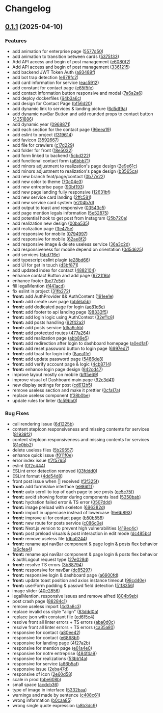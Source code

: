# Changelog

## [0.1.1](https://github.com/bricetoffolon/toffolon-peinture-deco.fr/compare/toffolon-front-v0.1.0...toffolon-front-v0.1.1) (2025-04-10)


### Features

* add animation for enterprise page ([5577d50](https://github.com/bricetoffolon/toffolon-peinture-deco.fr/commit/5577d5005758773e798f1face6fe32ec4bafcd0b))
* add animation to transition between cards ([5375133](https://github.com/bricetoffolon/toffolon-peinture-deco.fr/commit/53751330d9133368eb5556e3d3ee710cc562a5ca))
* Add API access and begin of post management ([e6080f2](https://github.com/bricetoffolon/toffolon-peinture-deco.fr/commit/e6080f2aeede317197ea703104f8e268ba67c3ea))
* Add API access and begin of post management ([3361215](https://github.com/bricetoffolon/toffolon-peinture-deco.fr/commit/336121535c2a979f99ce72f8948f2d0ddf261938))
* add backend JWT Token Auth ([a93489f](https://github.com/bricetoffolon/toffolon-peinture-deco.fr/commit/a93489ff1604e0c6495e34a53e2401adc901a8c6))
* add bot trap detection ([e678fc2](https://github.com/bricetoffolon/toffolon-peinture-deco.fr/commit/e678fc2492322a0d48d8ecde48a088951a0ac14d))
* add card information for service ([eac5912](https://github.com/bricetoffolon/toffolon-peinture-deco.fr/commit/eac591297390c64897ed4bc24d191379058157cc))
* add constant for contact page ([e65f5fe](https://github.com/bricetoffolon/toffolon-peinture-deco.fr/commit/e65f5fef738746049c13d9c155cac2d094cb052b))
* add contact information button responsive and modal ([7a6a2a6](https://github.com/bricetoffolon/toffolon-peinture-deco.fr/commit/7a6a2a6480f9bf02b83a10cd1d4c152d3d72e0ba))
* add deploy dockerfiles ([64b3a6c](https://github.com/bricetoffolon/toffolon-peinture-deco.fr/commit/64b3a6cc1ffab7b37ef1d852b65b79243f81b7a6))
* add design for Contact Page ([bf56d20](https://github.com/bricetoffolon/toffolon-peinture-deco.fr/commit/bf56d20d647189f89a3c917b4f51d2ef41d30102))
* add dynamic link to services & landing picture ([6d5df9a](https://github.com/bricetoffolon/toffolon-peinture-deco.fr/commit/6d5df9a7b6121b79ffb28b90643bf7b563c131f3))
* add dynamic navBar Button and add rounded props to contact button ([4351886](https://github.com/bricetoffolon/toffolon-peinture-deco.fr/commit/43518867dbca2fc1a3b65f3de5db621256a08e4c))
* add dynamic year ([0968871](https://github.com/bricetoffolon/toffolon-peinture-deco.fr/commit/0968871157a82829c6e42b033530b4e9514360e4))
* add each section for the contact page ([96eea19](https://github.com/bricetoffolon/toffolon-peinture-deco.fr/commit/96eea194d01be82c5189f3058172c8fdf16b98b5))
* add eslint to project ([f319614](https://github.com/bricetoffolon/toffolon-peinture-deco.fr/commit/f319614ac6d5c66424428dbe02349155a2e7e0f6))
* add favicon ([3592667](https://github.com/bricetoffolon/toffolon-peinture-deco.fr/commit/35926677b7e150db5e69896fa6b195f026352a03))
* add file for crawlers ([c17d229](https://github.com/bricetoffolon/toffolon-peinture-deco.fr/commit/c17d2294cd1ec193e4250326509de5f26dd94044))
* add folder for front ([18e5032](https://github.com/bricetoffolon/toffolon-peinture-deco.fr/commit/18e50326c90552be3e2a4a955b763b67f1fdf7ba))
* add form linked to backend ([5cbd222](https://github.com/bricetoffolon/toffolon-peinture-deco.fr/commit/5cbd2220487d678c1c4563e1194d63523002f18a))
* add functional contact form ([a6bbb71](https://github.com/bricetoffolon/toffolon-peinture-deco.fr/commit/a6bbb7110c3c0464f395d8f089f3f1a384490049))
* add minors adjustment to realization's page design ([2e9e61c](https://github.com/bricetoffolon/toffolon-peinture-deco.fr/commit/2e9e61c2324786d2ab4b4d5a77a059a7ea1a93d4))
* add minors adjustment to realization's page design ([b3565ca](https://github.com/bricetoffolon/toffolon-peinture-deco.fr/commit/b3565ca0cbaa9dae24d102538d599aae1a8af33c))
* add new branch feat/page/contact ([0b77e22](https://github.com/bricetoffolon/toffolon-peinture-deco.fr/commit/0b77e223821b9e6de38fb22c31ddf01833245062))
* add new color to theme ([70c04e3](https://github.com/bricetoffolon/toffolon-peinture-deco.fr/commit/70c04e39950fe9bd0eed9b870cce483aae4b6656))
* add new entreprise page ([90bf193](https://github.com/bricetoffolon/toffolon-peinture-deco.fr/commit/90bf193e9749b9707380744441b9477cec25338a))
* add new page landing fully responsive ([12631bf](https://github.com/bricetoffolon/toffolon-peinture-deco.fr/commit/12631bf2305833bc32c60f3a80e0d9f5d9b554e0))
* add new service card landing ([2ffc581](https://github.com/bricetoffolon/toffolon-peinture-deco.fr/commit/2ffc5815a0e6395137f3361724d0dc4b91d13670))
* add new service card system ([e204b7d](https://github.com/bricetoffolon/toffolon-peinture-deco.fr/commit/e204b7db44f3cd628050d6e19385ef6c7299774e))
* add output to toast and responsive ([03543c5](https://github.com/bricetoffolon/toffolon-peinture-deco.fr/commit/03543c5f3ac4edba1e0580618ba13bcd6135b226))
* add page mention legals information ([5e52875](https://github.com/bricetoffolon/toffolon-peinture-deco.fr/commit/5e52875267be9293030b69c00f613676f3bbd052))
* add potential hook to get post from Instagram ([25b720a](https://github.com/bricetoffolon/toffolon-peinture-deco.fr/commit/25b720afda9509e4107df916eec82410976316f8))
* add realization new design ([00ba535](https://github.com/bricetoffolon/toffolon-peinture-deco.fr/commit/00ba535de77e16ad840870bd2816f8c3a684ed64))
* add realization page ([ffe475e](https://github.com/bricetoffolon/toffolon-peinture-deco.fr/commit/ffe475edb798e0facbf81ea46eeee10fb15db243))
* add responsive for mobile ([0794997](https://github.com/bricetoffolon/toffolon-peinture-deco.fr/commit/0794997d50d5479fccde3a8d38a51b773ccfdb42))
* add responsive for mobile ([62ae8f2](https://github.com/bricetoffolon/toffolon-peinture-deco.fr/commit/62ae8f266e16050d0cbc18f78f4de190b0d1ee54))
* add responsive image & delete useless service ([36a3c2d](https://github.com/bricetoffolon/toffolon-peinture-deco.fr/commit/36a3c2d8a6a879b671c07baf17851326ab78ec95))
* add responsiveness for mobile depend on orientation ([0d5d625](https://github.com/bricetoffolon/toffolon-peinture-deco.fr/commit/0d5d62597cb13caef1dfe526968059faa52c6969))
* add services ([5bd716e](https://github.com/bricetoffolon/toffolon-peinture-deco.fr/commit/5bd716e42b4db25c2adcee731c84d9b73cef62ed))
* add typescript eslint plugin ([e28bd66](https://github.com/bricetoffolon/toffolon-peinture-deco.fr/commit/e28bd6664f9440934d3b24981e4ff861aa919fcb))
* add UI for get in touch ([d3bf871](https://github.com/bricetoffolon/toffolon-peinture-deco.fr/commit/d3bf871da3556a54ae437cc94451c28abe06b759))
* add updated index for contact ([4882104](https://github.com/bricetoffolon/toffolon-peinture-deco.fr/commit/48821046a59b267f628aeae99407ea3ecc22d17e))
* enhance contact Button and add page ([9721f9b](https://github.com/bricetoffolon/toffolon-peinture-deco.fr/commit/9721f9bc9bec98a3c4d9e4fb26b8832227457d3d))
* enhance footer ([bc77c5d](https://github.com/bricetoffolon/toffolon-peinture-deco.fr/commit/bc77c5d315a647eabfbc6a34927a7a5146ce5a9a))
* fill legalMention ([f441acd](https://github.com/bricetoffolon/toffolon-peinture-deco.fr/commit/f441acdb1a68c406da8db7f7c9095ff9cf55b44b))
* fix eslint in project ([31fb272](https://github.com/bricetoffolon/toffolon-peinture-deco.fr/commit/31fb272ec6cf2996fea8b52d898c98882569252d))
* **front:** add AuthProvider && AuthContent ([191ee1e](https://github.com/bricetoffolon/toffolon-peinture-deco.fr/commit/191ee1eec2206894da58ec9d80b21d8304b79332))
* **front:** add create user page ([bb56a5b](https://github.com/bricetoffolon/toffolon-peinture-deco.fr/commit/bb56a5bf6d86090f211fcac38e1531631a3998ee))
* **front:** add dedicated page for login ([ae81c6e](https://github.com/bricetoffolon/toffolon-peinture-deco.fr/commit/ae81c6ef3ebef983bc0951458144935686be25b4))
* **front:** add footer to api landing page ([98333f5](https://github.com/bricetoffolon/toffolon-peinture-deco.fr/commit/98333f5fbc9588601d04cad44cc37e2513e0ed44))
* **front:** add login logic using AuthContext ([32ef1c8](https://github.com/bricetoffolon/toffolon-peinture-deco.fr/commit/32ef1c8110101ba45e8ecdeff5ef2537a31006d9))
* **front:** add posts handling ([92f42a2](https://github.com/bricetoffolon/toffolon-peinture-deco.fr/commit/92f42a212752440d2e7d3edea18282e9395c53b1))
* **front:** add posts service ([d5a9c5b](https://github.com/bricetoffolon/toffolon-peinture-deco.fr/commit/d5a9c5b3ab33cbd4539771896b8d05f64abc90a9))
* **front:** add protected routes ([477a264](https://github.com/bricetoffolon/toffolon-peinture-deco.fr/commit/477a26450994f42574259fb8dc8249feb83a0b9a))
* **front:** add realization page ([abb89e5](https://github.com/bricetoffolon/toffolon-peinture-deco.fr/commit/abb89e5a9ba0fd466e60f36636a3ae1c507a85f4))
* **front:** add redirection after login to dashboard homepage ([a0ed1a1](https://github.com/bricetoffolon/toffolon-peinture-deco.fr/commit/a0ed1a191844ffa3e81f7df7c7c6fa0149fc45f0))
* **front:** add reset password button to login page ([6997ed7](https://github.com/bricetoffolon/toffolon-peinture-deco.fr/commit/6997ed7419a26660af5971f9f6ea29f6012cd8c0))
* **front:** add toast for login info ([8aea1fe](https://github.com/bricetoffolon/toffolon-peinture-deco.fr/commit/8aea1fe6ef604efec8ad0ded46ff9ba3dc8b45b7))
* **front:** add update password page ([5486de8](https://github.com/bricetoffolon/toffolon-peinture-deco.fr/commit/5486de8a98c879068b3d6cf56ce2917b35944f48))
* **front:** add verify account page & logic ([4cb8714](https://github.com/bricetoffolon/toffolon-peinture-deco.fr/commit/4cb8714642734ffb8fec218112ef016de337da70))
* **front:** enhance login page design ([842cd47](https://github.com/bricetoffolon/toffolon-peinture-deco.fr/commit/842cd4711630c7051e0ca8d101d9233aa6f230d9))
* improve layout mostly on mobile ([bff5e69](https://github.com/bricetoffolon/toffolon-peinture-deco.fr/commit/bff5e69f81c599efb12b6c15d480262aa3a7ef8f))
* improve visual of Dashboard main page ([92c3d41](https://github.com/bricetoffolon/toffolon-peinture-deco.fr/commit/92c3d41a4ededa3aca81abbd0d90d36a92f0e1e3))
* new display settings for post ([cd612b5](https://github.com/bricetoffolon/toffolon-peinture-deco.fr/commit/cd612b521c43aff84b75900ad76650ca4f5d11ae))
* remove useless section and make it prettier ([0cfa17a](https://github.com/bricetoffolon/toffolon-peinture-deco.fr/commit/0cfa17aa32db175381a8cb56863d79f50110995d))
* replace useless component ([f38b0be](https://github.com/bricetoffolon/toffolon-peinture-deco.fr/commit/f38b0be9ccf268221eee23285107f22c4d30fa0a))
* update rules for linter ([fc59bb0](https://github.com/bricetoffolon/toffolon-peinture-deco.fr/commit/fc59bb0814fa13ad5cc9e89c078669eb4956960f))


### Bug Fixes

* call rendering issue ([6d1225b](https://github.com/bricetoffolon/toffolon-peinture-deco.fr/commit/6d1225b998f81c76d4a3b794145b98b8d7c56445))
* content stepIcon responsiveness and missing contents for services ([81938f2](https://github.com/bricetoffolon/toffolon-peinture-deco.fr/commit/81938f2864fb1144d6c164f32649b8dadda6e041))
* content stepIcon responsiveness and missing contents for services ([81e0bb2](https://github.com/bricetoffolon/toffolon-peinture-deco.fr/commit/81e0bb2e87292cedfb6684dec7a4463d2aaf80be))
* delete useless files ([5b29557](https://github.com/bricetoffolon/toffolon-peinture-deco.fr/commit/5b29557f4c0fc15fb6761a69df9114e79d064f29))
* enhance quick issue ([f011f0e](https://github.com/bricetoffolon/toffolon-peinture-deco.fr/commit/f011f0e0786664e4551d8d9c36cd8486b35f0956))
* error index issue ([f7f5765](https://github.com/bricetoffolon/toffolon-peinture-deco.fr/commit/f7f5765f4f65d46d86af987092fb59e60e54f814))
* eslint ([0f2c444](https://github.com/bricetoffolon/toffolon-peinture-deco.fr/commit/0f2c4444ee6b17af718236791b5be2dafbee0ec6))
* ESLint error detection removed ([03fddd0](https://github.com/bricetoffolon/toffolon-peinture-deco.fr/commit/03fddd0b76499b3c808ec62327455e612f3454a1))
* ESLint format ([4dd54d8](https://github.com/bricetoffolon/toffolon-peinture-deco.fr/commit/4dd54d86de0dd4ee72cb3d642c2248e8eb9b2d62))
* front post issue when [] received ([f3f325f](https://github.com/bricetoffolon/toffolon-peinture-deco.fr/commit/f3f325ff9a13b10a0ad790831c611b8f09988ec9))
* **front:** add formValue interface ([e986f11](https://github.com/bricetoffolon/toffolon-peinture-deco.fr/commit/e986f11df0dbafd75cea52e669012b73d85cdb6f))
* **front:** auto scroll to top of each page to see posts ([ee5c75f](https://github.com/bricetoffolon/toffolon-peinture-deco.fr/commit/ee5c75fc3ed90f770b309eb0d36bea1a68b373dc))
* **front:** avoid showing footer during components load ([5350bab](https://github.com/bricetoffolon/toffolon-peinture-deco.fr/commit/5350babdbd0bfbfce76334be204c0687fe63b9ee))
* **front:** hydration failed error & TS error ([0507ddd](https://github.com/bricetoffolon/toffolon-peinture-deco.fr/commit/0507ddde4fc83d7e10c3ce280ee22f5a2a983503))
* **front:** image preload with skeleton ([696382d](https://github.com/bricetoffolon/toffolon-peinture-deco.fr/commit/696382d9e42471679855a8e2a2ebf0a0e6e0ce6d))
* **front:** import in uppercase instead of lowercase ([9e6b893](https://github.com/bricetoffolon/toffolon-peinture-deco.fr/commit/9e6b8935b3adb98130d39ca42c0d6f523a3158c9))
* **front:** improve ui for contact page ([b50b558](https://github.com/bricetoffolon/toffolon-peinture-deco.fr/commit/b50b55801bfe5281a257ea2552a3582b23c78376))
* **front:** new route for posts service ([c086c0e](https://github.com/bricetoffolon/toffolon-peinture-deco.fr/commit/c086c0ef75676941ca3bc1804f7101c7a9c7805c))
* **front:** Next.js version to prevent high vulnerabilities ([419ec4c](https://github.com/bricetoffolon/toffolon-peinture-deco.fr/commit/419ec4cba264efe9c5811bca4db3a091cf6191e0))
* **front:** post preload visuals & post interaction in edit mode ([dc485bc](https://github.com/bricetoffolon/toffolon-peinture-deco.fr/commit/dc485bca7f5e6e29ab76ce8da2cd4d0fce92bdb1))
* **front:** remove useless file ([dba0244](https://github.com/bricetoffolon/toffolon-peinture-deco.fr/commit/dba0244db2bc572a6afa82a55bf5290314f7ca14))
* **front:** rename api navBar component & page login & posts flex behavior ([a6cfea4](https://github.com/bricetoffolon/toffolon-peinture-deco.fr/commit/a6cfea4cc603df8958215bc7264f970d96efeae0))
* **front:** rename api navBar component & page login & posts flex behavior & authLogout request type ([27e028d](https://github.com/bricetoffolon/toffolon-peinture-deco.fr/commit/27e028d3b394bc529abc174c9b38860d7fefd878))
* **front:** resolve TS errors ([3b88794](https://github.com/bricetoffolon/toffolon-peinture-deco.fr/commit/3b887944623ec40e1708f63e224142af4bf4b899))
* **front:** responsive for navBar ([dc85297](https://github.com/bricetoffolon/toffolon-peinture-deco.fr/commit/dc852975699dd11e53a5ac21955b9fe9d96ae9a0))
* **front:** responsive login & dashboard page ([a6900fd](https://github.com/bricetoffolon/toffolon-peinture-deco.fr/commit/a6900fdd97792f29025acd1ad55687d86de46de6))
* **front:** update toast position and axios instance timeout ([98cd40e](https://github.com/bricetoffolon/toffolon-peinture-deco.fr/commit/98cd40eee4919e42b3e546e0e00096c278476d6f))
* **front:** userForm padding & passwd field detection ([51f8356](https://github.com/bricetoffolon/toffolon-peinture-deco.fr/commit/51f835649eefb25dd10aa2cfc0546c21c8db4aa0))
* image slider ([40e2856](https://github.com/bricetoffolon/toffolon-peinture-deco.fr/commit/40e28561180f033947a2b6c3ef2369545073b3ad))
* legalMention, responsive issues and remove alfred ([804b9eb](https://github.com/bricetoffolon/toffolon-peinture-deco.fr/commit/804b9ebe7cbef7dc45fa4c4592f28c20bf064830))
* post crash page ([88284c1](https://github.com/bricetoffolon/toffolon-peinture-deco.fr/commit/88284c18d8b108a85753d9c5c270fd1a806b1ebf))
* remove useless import ([4d3a8c3](https://github.com/bricetoffolon/toffolon-peinture-deco.fr/commit/4d3a8c327bf0b8bcdb62fc882d8686f5d196c16e))
* replace invalid css style "align" ([83ddd0a](https://github.com/bricetoffolon/toffolon-peinture-deco.fr/commit/83ddd0aac655fb959f53063e7f82134136d134a1))
* replace json with constant file ([ed6f5c4](https://github.com/bricetoffolon/toffolon-peinture-deco.fr/commit/ed6f5c4215ec09bd88ec692d58a36ffe33e46164))
* resolve front all linter errors + TS errors ([aba0d0c](https://github.com/bricetoffolon/toffolon-peinture-deco.fr/commit/aba0d0c65c0841c560e55063aa7caac86d408c4a))
* resolve front all linter errors + TS errors ([ca35a80](https://github.com/bricetoffolon/toffolon-peinture-deco.fr/commit/ca35a80273261a73ef0196cf1dc153853c9c429f))
* responsive for contact ([a80ee42](https://github.com/bricetoffolon/toffolon-peinture-deco.fr/commit/a80ee42e219b080a4ed211c55439c67359b2f317))
* responsive for contact ([e6868bf](https://github.com/bricetoffolon/toffolon-peinture-deco.fr/commit/e6868bfbfdbcd6a29cd55dd28f315780cca97e00))
* responsive for landing page ([4f27a2b](https://github.com/bricetoffolon/toffolon-peinture-deco.fr/commit/4f27a2be4c05ea7d9cc033c4274fae1362ad240b))
* responsive for mention page ([e01a4e0](https://github.com/bricetoffolon/toffolon-peinture-deco.fr/commit/e01a4e0a86d1193872f17df318ede06d7dc28359))
* responsive for notre entreprise ([484f4a9](https://github.com/bricetoffolon/toffolon-peinture-deco.fr/commit/484f4a975fac2b8a1eddb647e5d44f548dc3e15a))
* responsive for realizations ([53bb14a](https://github.com/bricetoffolon/toffolon-peinture-deco.fr/commit/53bb14a64412e43a2a9be464da2a5bbd2cd53198))
* responsive for service ([a66b5af](https://github.com/bricetoffolon/toffolon-peinture-deco.fr/commit/a66b5afce9a717c54cc8341f9a84fb52d8cd1ad6))
* responsive issue ([2eba47d](https://github.com/bricetoffolon/toffolon-peinture-deco.fr/commit/2eba47d309f56e948e1406332408d7d1423cc02b))
* responsive of icon ([2e60d58](https://github.com/bricetoffolon/toffolon-peinture-deco.fr/commit/2e60d5806b6df27a0e514701fba5d74968df0e58))
* scale in prod ([bbe608b](https://github.com/bricetoffolon/toffolon-peinture-deco.fr/commit/bbe608b2108cb0dbbbacb1e116d809f698b514c4))
* small space ([acdcb36](https://github.com/bricetoffolon/toffolon-peinture-deco.fr/commit/acdcb3661d087d8356bb325fc1e75a953c460569))
* type of image in interface ([5332baa](https://github.com/bricetoffolon/toffolon-peinture-deco.fr/commit/5332baa648ee0bee9d79eab950fe7cb678af3aac))
* warnings and made by sentence ([c408c61](https://github.com/bricetoffolon/toffolon-peinture-deco.fr/commit/c408c61a421ec150e9aec06abfee52f738b184fc))
* wrong information ([b0caa85](https://github.com/bricetoffolon/toffolon-peinture-deco.fr/commit/b0caa858ed9dc9717689ca0614508c6301a9089c))
* wrong single quote expression ([a8b3dc9](https://github.com/bricetoffolon/toffolon-peinture-deco.fr/commit/a8b3dc996b26b0842d4b59dc89a87bf4c48dfcf5))
